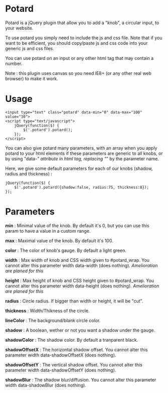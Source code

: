 Potard
======

Potard is a jQuery plugin that allow you to add a "knob", a circular input, to your website.

To use potard you simply need to include the js and css file. Note that if you want to be efficient, you should copy/paste js and css code into your generic js and css files.

You can use potard on an input or any other html tag that may contain a number.

Note : this plugin uses canvas so you need IE8+ (or any other real web browser) to make it work.


Usage
=====

	<input type="text" class="potard" data-min="0" data-max="100" value="30">
	<script type="text/javascript">
		jQuery(function($) {
			$('.potard').potard();
		});
	</script>

You can also give potard many parameters, with an array when you apply potard to your html elements if these parameters are generic to all knobs, or by using "data-*" attribute in html tag, replacing "*" by the parameter name.


Here, we give some default parameters for each of our knobs (shadow, radius and thickness) :

	jQuery(function($) {
		$('.potard').potard({shadow:false, radius:75, thickness:8});
	});


Parameters
=====

**min** : Minimal value of the knob. By default it's 0, but you can use this param to have a value in a custom range.

**max** : Maximal value of the knob. By default it's 100.

**color** : The color of knob's gauge. By default a light green.

 
**width** : Max width of knob and CSS width given to #potard_wrap. You cannot alter this parameter width data-width (does nothing). *Amelioration are planed for this*
 
**height** : Max height of knob and CSS height given to #potard_wrap. You cannot alter this parameter width data-height (does nothing). *Amelioration are planed for this*
 
**radius** : Circle radius. If bigger than width or height, it will be "cut".
 
**thickness** : Width/Thikness of the circle.
 
**lineColor** : The background/blank circle color.
 
**shadow** : A boolean, wether or not you want a shadow under the gauge.
 
**shadowColor** : The shadow color. By default a tranparent black.

**shadowOffsetX** : The horizontal shadow offset. You cannot alter this parameter width data-shadowOffsetX (does nothing).
 
**shadowOffsetY** : The vertical shadow offset. You cannot alter this parameter width data-shadowOffsetY (does nothing).
 
**shadowBlur** : The shadow blur/diffusion. You cannot alter this parameter width data-shadowBlur (does nothing).